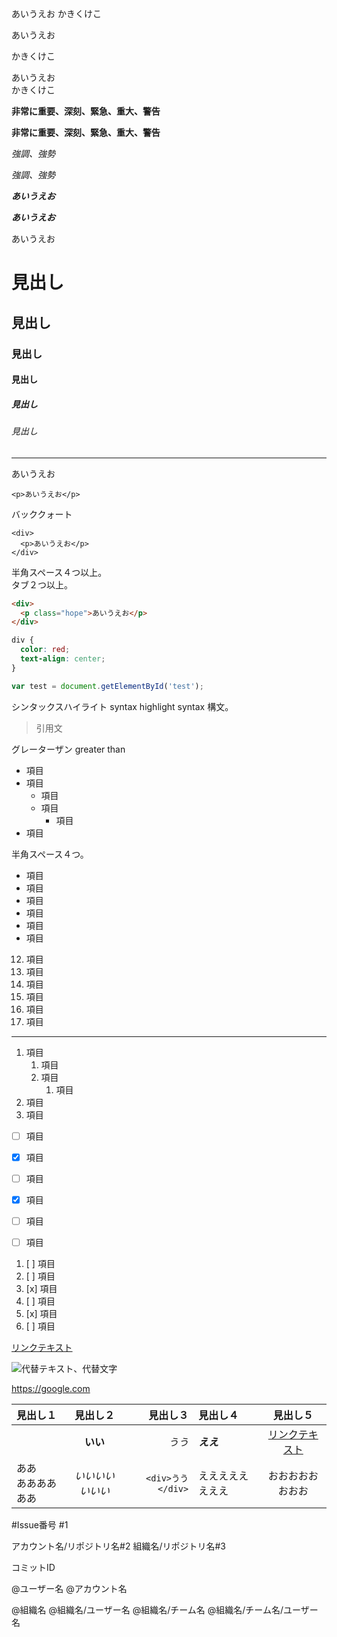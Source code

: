 あいうえお
かきくけこ


あいうえお

かきくけこ


あいうえお  
かきくけこ


**非常に重要、深刻、緊急、重大、警告**

__非常に重要、深刻、緊急、重大、警告__


*強調、強勢*

_強調、強勢_


***あいうえお***

___あいうえお___

あいうえお


# 見出し
## 見出し
### 見出し
#### 見出し
##### 見出し
###### 見出し

---

<p>あいうえお</p>

`<p>あいうえお</p>`

バッククォート


    <div>
      <p>あいうえお</p>
    </div>

半角スペース４つ以上。  
タブ２つ以上。


```html
<div>
  <p class="hope">あいうえお</p>
</div>
```


```css
div {
  color: red;
  text-align: center;
}
```


```javascript
var test = document.getElementById('test');
```

シンタックスハイライト
syntax highlight
syntax
構文。



> 引用文

グレーターザン
greater than


- 項目
- 項目
    - 項目
    - 項目
        - 項目
- 項目

半角スペース４つ。


* 項目
* 項目
* 項目
* 項目
* 項目
* 項目


12. 項目
1. 項目
1. 項目
8. 項目
1. 項目
1. 項目


---

1. 項目
    1. 項目
    1. 項目
        1. 項目
7. 項目
1. 項目


- [ ] 項目
- [x] 項目
- [ ] 項目
- [x] 項目
- [ ] 項目
- [ ] 項目


1. [ ] 項目
1. [ ] 項目
1. [x] 項目
1. [ ] 項目
1. [x] 項目
1. [ ] 項目


[リンクテキスト](https://google.com)

![代替テキスト、代替文字](src/images/office.jpg)

https://google.com


|見出し１|見出し２|見出し３|見出し４|見出し５|
|:-|:-:|-:|:-|:-:|
||**いい**|*うう*|***ええ***|[リンクテキスト](https://google.com)|
|ああ<br>ああああああ|_いいいいいいい_|`<div>うう</div>`|ええええええええ|おおおおおおおお|


#Issue番号
#1

アカウント名/リポジトリ名#2
組織名/リポジトリ名#3


コミットID


@ユーザー名
@アカウント名

@組織名
@組織名/ユーザー名
@組織名/チーム名
@組織名/チーム名/ユーザー名

